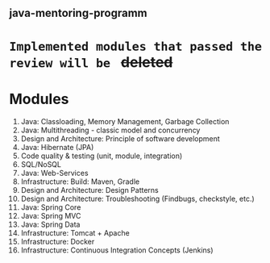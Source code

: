 ## java-mentoring-programm
# `Implemented modules that passed the review will be ` ~~deleted~~
  # **Modules**
1. Java: Classloading, Memory Management, Garbage Collection
2. Java: Multithreading - classic model and concurrency
3. Design and Architecture: Principle of software development
4. Java: Hibernate (JPA)
5. Code quality & testing (unit, module, integration)
6. SQL/NoSQL
7. Java: Web-Services
8. Infrastructure: Build: Maven, Gradle
9. Design and Architecture: Design Patterns
10. Design and Architecture: Troubleshooting (Findbugs, checkstyle, etc.)
11. Java: Spring Core
12. Java: Spring MVC
13. Java: Spring Data
14. Infrastructure: Tomcat + Apache
15. Infrastructure: Docker
16. Infrastructure: Continuous Integration Concepts (Jenkins)
